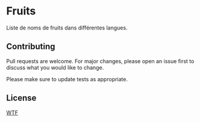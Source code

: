 # Fruits

Liste de noms de fruits dans différentes langues.

## Contributing
Pull requests are welcome. For major changes, please open an issue first to discuss what you would like to change.

Please make sure to update tests as appropriate.

## License
[WTF](http://www.wtfpl.net/txt/copying/)
